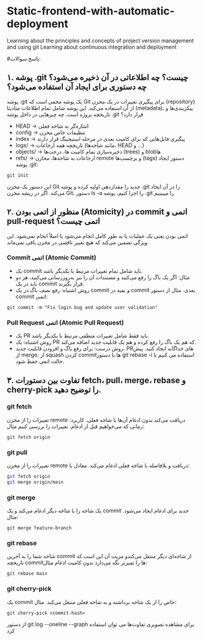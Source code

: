 # Static-frontend-with-automatic-deployment
Learning about the principles and concepts of project version management and using git Learning about continuous integration and deployment 

#پاسخ سوالات: 

## ۱. پوشه .git چیست؟ چه اطلاعاتی در آن ذخیره می‌شود؟ چه دستوری برای ایجاد آن استفاده می‌شود؟
پوشه .git یک پوشه مخفی است که Git برای پیگیری تغییرات در یک مخزن (repository) از آن استفاده می‌کند. این پوشه شامل تمام اطلاعات متادیتا (metadata)، پیکربندی‌ها و تاریخچه پروژه است.
چه چیزهایی در داخل پوشه .git قرار دارد؟
- HEAD → اشاره‌گر به شاخه فعلی
- config → تنظیمات خاص مخزن
- index → پیگیری فایل‌هایی که برای کامیت بعدی در مرحله استیجینگ قرار دارند
- logs/ → تاریخچه همه ارجاعات (مانند شاخه‌ها، HEAD و ...)
- objects/ → ذخیره‌سازی تمام کامیت ها، درخت‌ها (trees) و blobها
- refs/ → ارجاعات به شاخه‌ها، مخازن remote و برچسب‌ها (tags)
دستور ایجاد پوشه .git:

`git init`

این دستور یک مخزن Git جدید را مقداردهی اولیه کرده و پوشه .git را در آن ایجاد می‌کند.
اگر در ریشه مخزن Git، دستور ls -a را اجرا کنیم، پوشه .git را میبینیم

## ۲. منظور از اتمی بودن (Atomicity) در commit اتمی و pull-request اتمی چیست؟
اتمی بودن یعنی یک عملیات یا به طور کامل انجام می‌شود یا اصلاً انجام نمی‌شود. این ویژگی تضمین می‌کند که هیچ تغییر ناقصی در مخزن باقی نمی‌ماند.
### Commit اتمی (Atomic Commit)

- یک commit باید شامل تمام تغییرات مرتبط با یکدیگر باشد.
- مثال: اگر یک باگ را رفع می‌کنید و مستندات آن را نیز به‌روزرسانی می‌کنید، هر دو باید در یک commit قرار بگیرند.
- روش اشتباه: رفع نصف باگ در یک commit و بقیه در commit بعدی.
مثال از دستور commit اتمی:

```git commit -m "Fix login bug and update user validation"```

 ### Pull Request اتمی (Atomic Pull Request)
- یک PR باید فقط شامل تغییرات منطقی مرتبط با یکدیگر باشد.
- روش اشتباه: یک PR که هم یک باگ را رفع کرده و هم یک قابلیت جدید اضافه می‌کند.
- روش درست: برای رفع باگ و افزودن قابلیت جدید، PRهای جداگانه ایجاد کنید.
پیش از merge، از squash کردن commitها با دستور git rebase -i استفاده می کنیم تا حالت اتمی حفظ شود.

## ۳. تفاوت بین دستورات fetch، pull، merge، rebase و cherry-pick را توضیح دهید.
### git fetch
تغییرات را از مخزن remote دریافت می‌کند بدون ادغام آن‌ها با شاخه فعلی.
 کاربرد: زمانی که می‌خواهیم قبل از ادغام، تغییرات را بررسی کنیم
مثال:

```
git fetch origin
```


### git pull
تغییرات را از مخزن remote دریافت و بلافاصله با شاخه فعلی ادغام می‌کند.
 معادل با:

```sh
git fetch origin
git merge origin/main
```


### git merge
یک شاخه را با شاخه دیگر ادغام می‌کند و یک commit جدید برای ادغام ایجاد می‌شود.
 مثال:

```
git merge feature-branch
```

### git rebase
شاخه شما را به آخرین commit از شاخه‌ای دیگر منتقل می‌کندو مزیت آن این است که تاریخچه commitها را تمیزتر نگه می‌دارد بدون کامیت ادغام
 مثال:

```
git rebase main
```


### git cherry-pick
یک commit خاص را از یک شاخه برداشته و به شاخه فعلی منتقل می‌کند.
 مثال:

```
git cherry-pick <commit-hash>
```

 از دستور git log --oneline --graph برای مشاهده تصویری تفاوت‌ها می توان استفاده کرد

 




